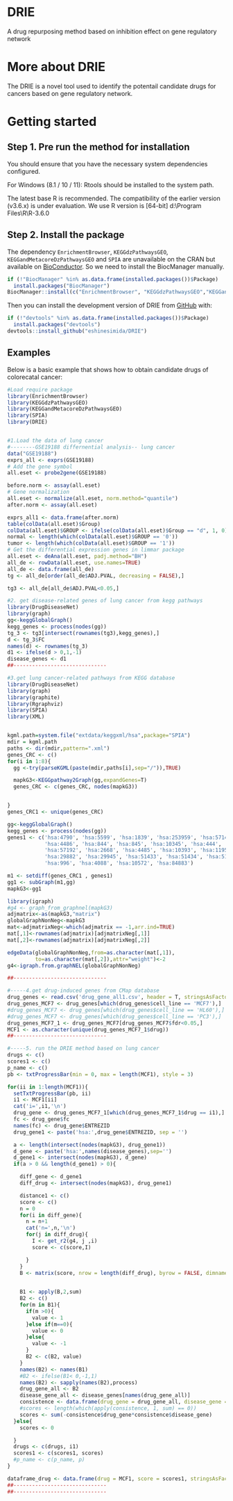 # DRIE
A drug repurposing method based on inhibition effect on gene regulatory network

# More about DRIE
The DRIE is a novel tool used to identify the potentail candidate drugs for cancers based on gene regulatory network.

# Getting started

## Step 1. Pre run the method for installation

You should ensure that you have the necessary system dependencies configured.

For Windows (8.1 / 10 / 11): Rtools should be installed to the system path.

The latest base R is recommended. The compatibility of the earlier version (v3.6.x) is under evaluation.
We use R version is [64-bit] d:\Program Files\R\R-3.6.0

## Step 2. Install the package
The dependency `EnrichmentBrowser`, `KEGGdzPathwaysGEO`, `KEGGandMetacoreDzPathwaysGEO` and `SPIA` are unavailable on the CRAN but available on [BioConductor](https://www.bioconductor.org/). So we need to install the BiocManager manually. 

``` r
if (!"BiocManager" %in% as.data.frame(installed.packages())$Package)
  install.packages("BiocManager")
BiocManager::install(c("EnrichmentBrowser", "KEGGdzPathwaysGEO","KEGGandMetacoreDzPathwaysGEO","SPIA"))
```

Then you can install the development version of DRIE from [GitHub](https://github.com/) with:

``` r
if (!"devtools" %in% as.data.frame(installed.packages())$Package)
  install.packages("devtools")
devtools::install_github("eshinesimida/DRIE")

```
## Examples

Below is a basic example that shows how to obtain candidate drugs of colorecatal cancer:

``` r
#Load require package
library(EnrichmentBrowser)
library(KEGGdzPathwaysGEO)
library(KEGGandMetacoreDzPathwaysGEO)
library(SPIA)
library(DRIE)


#1.Load the data of lung cancer
#--------GSE19188 differnential analysis-- lung cancer
data("GSE19188")
exprs_all <- exprs(GSE19188)
# Add the gene symbol
all.eset <- probe2gene(GSE19188)

before.norm <- assay(all.eset)
# Gene normalization
all.eset <- normalize(all.eset, norm.method="quantile")
after.norm <- assay(all.eset)

exprs_all1 <- data.frame(after.norm)
table(colData(all.eset)$Group)
colData(all.eset)$GROUP <- ifelse(colData(all.eset)$Group == "d", 1, 0)
normal <- length(which(colData(all.eset)$GROUP == '0'))
tumor <- length(which(colData(all.eset)$GROUP == '1'))
# Get the differential expression genes in limmar package
all.eset <- deAna(all.eset, padj.method="BH")
all_de <- rowData(all.eset, use.names=TRUE)
all_de <- data.frame(all_de)
tg <- all_de[order(all_de$ADJ.PVAL, decreasing = FALSE),]

tg3 <- all_de[all_de$ADJ.PVAL<0.05,]

#2. get disease-related genes of lung cancer from kegg pathways
library(DrugDiseaseNet)
library(graph)
gg<-keggGlobalGraph()
kegg_genes <- process(nodes(gg))
tg_3 <- tg3[intersect(rownames(tg3),kegg_genes),]
d <- tg_3$FC
names(d) <- rownames(tg_3)
d1 <- ifelse(d > 0,1,-1)
disease_genes <- d1
##------------------------------

#3.get lung cancer-related pathways from KEGG database
library(DrugDiseaseNet)
library(graph)
library(graphite)
library(Rgraphviz)
library(SPIA)
library(XML)


kgml.path=system.file("extdata/keggxml/hsa",package="SPIA")
mdir = kgml.path
paths <- dir(mdir,pattern=".xml")
genes_CRC <- c()
for(i in 1:8){
  gg <-try(parseKGML(paste(mdir,paths[i],sep="/")),TRUE)

  mapkG3<-KEGGpathway2Graph(gg,expandGenes=T)
  genes_CRC <- c(genes_CRC, nodes(mapkG3))


}
genes_CRC1 <- unique(genes_CRC)

gg<-keggGlobalGraph()
kegg_genes <- process(nodes(gg))
genes1 <- c('hsa:4790', 'hsa:5599', 'hsa:1839', 'hsa:253959', 'hsa:57148', 'hsa:57186', 'hsa:53373',
            'hsa:4486', 'hsa:844', 'hsa:845', 'hsa:10345', 'hsa:444', 'hsa:3270', 'hsa:255231', 'hsa:55283',
            'hsa:57192', 'hsa:2668', 'hsa:4485', 'hsa:10393', 'hsa:119504', 'hsa:246184', 'hsa:25847', 'hsa:25906',
            'hsa:29882', 'hsa:29945', 'hsa:51433', 'hsa:51434', 'hsa:51529', 'hsa:64682', 'hsa:8697', 'hsa:8881',
            'hsa:996', 'hsa:4088', 'hsa:10572', 'hsa:84883')

m1 <- setdiff(genes_CRC1 , genes1)
gg1 <- subGraph(m1,gg)
mapkG3<-gg1

library(igraph)
#g4 <- graph_from_graphnel(mapkG3)
adjmatrix<-as(mapkG3,"matrix")
globalGraphNonNeg<-mapkG3
mat<-adjmatrixNeg<-which(adjmatrix == -1,arr.ind=TRUE)
mat[,1]<-rownames(adjmatrix)[adjmatrixNeg[,1]]
mat[,2]<-rownames(adjmatrix)[adjmatrixNeg[,2]]

edgeData(globalGraphNonNeg,from=as.character(mat[,1]),
         to=as.character(mat[,2]),attr="weight")<-2
g4<-igraph.from.graphNEL(globalGraphNonNeg)

##------------------------------

#-----4.get drug-induced genes from CMap database
drug_genes <- read.csv('drug_gene_all1.csv', header = T, stringsAsFactors = F)
drug_genes_MCF7 <- drug_genes[which(drug_genes$cell_line == 'MCF7'),]
#drug_genes_MCF7 <- drug_genes[which(drug_genes$cell_line == 'HL60'),]
#drug_genes_MCF7 <- drug_genes[which(drug_genes$cell_line == 'PC3'),]
drug_genes_MCF7_1 <- drug_genes_MCF7[drug_genes_MCF7$fdr<0.05,]
MCF1 <- as.character(unique(drug_genes_MCF7_1$drug))
##------------------------------

#-----5. run the DRIE method based on lung cancer
drugs <- c()
scores1 <- c()
p_name <- c()
pb <- txtProgressBar(min = 0, max = length(MCF1), style = 3)

for(ii in 1:length(MCF1)){
  setTxtProgressBar(pb, ii)
  i1 <- MCF1[ii]
  cat('i=',i1,'\n')
  drug_gene <- drug_genes_MCF7_1[which(drug_genes_MCF7_1$drug == i1),]
  fc <- drug_gene$fc
  names(fc) <- drug_gene$ENTREZID
  drug_gene1 <- paste('hsa:',drug_gene$ENTREZID, sep = '')

  a <- length(intersect(nodes(mapkG3), drug_gene1))
  d_gene <- paste('hsa:',names(disease_genes),sep='')
  d_gene1 <- intersect(nodes(mapkG3), d_gene)
  if(a > 0 && length(d_gene1) > 0){

    diff_gene <- d_gene1
    diff_drug <- intersect(nodes(mapkG3), drug_gene1)

    distance1 <- c()
    score <- c()
    n = 0
    for(i in diff_gene){
      n = n+1
      cat('n=',n,'\n')
      for(j in diff_drug){
        I <- get_r2(g4, j ,i)
        score <- c(score,I)

      }
    }
    B <- matrix(score, nrow = length(diff_drug), byrow = FALSE, dimnames = list(diff_drug,
                                                                                diff_gene))

    B1 <- apply(B,2,sum)
    B2 <- c()
    for(m in B1){
      if(m >0){
        value <- 1
      }else if(m==0){
        value <- 0
      }else{
        value <- -1
      }
      B2 <- c(B2, value)
    }
    names(B2) <- names(B1)
    #B2 <- ifelse(B1< 0,-1,1)
    names(B2) <- sapply(names(B2),process)
    drug_gene_all <- B2
    disease_gene_all <- disease_genes[names(drug_gene_all)]
    consistence <- data.frame(drug_gene = drug_gene_all, disease_gene = disease_gene_all)
    #scores <- length(which(apply(consistence, 1, sum) == 0))
    scores <- sum(-consistence$drug_gene*consistence$disease_gene)
  }else{
    scores <- 0

  }
  drugs <- c(drugs, i1)
  scores1 <- c(scores1, scores)
  #p_name <- c(p_name, p)
}

dataframe_drug <- data.frame(drug = MCF1, score = scores1, stringsAsFactors = F)
##------------------------------
##------------------------------



